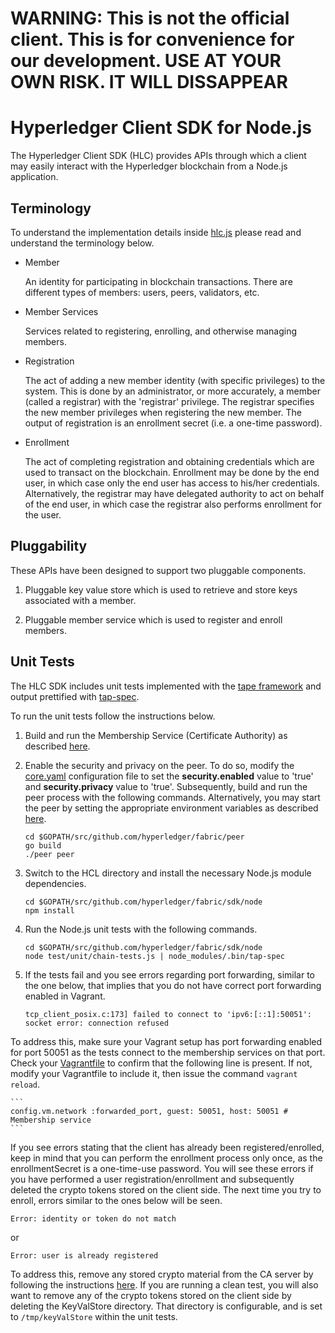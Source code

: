 # WARNING: This is not the official client.  This is for convenience for our development.  USE AT YOUR OWN RISK.  IT WILL DISSAPPEAR

# Hyperledger Client SDK for Node.js

The Hyperledger Client SDK (HLC) provides APIs through which a client may easily interact with the Hyperledger blockchain from a Node.js application.

## Terminology

To understand the implementation details inside [hlc.js](./hlc.js) please read and understand the terminology below.

* Member

  An identity for participating in blockchain transactions. There are different types of members: users, peers, validators, etc.

* Member Services

  Services related to registering, enrolling, and otherwise managing members.

* Registration

   The act of adding a new member identity (with specific privileges) to the system. This is done by an administrator, or more accurately, a member (called a registrar) with the 'registrar' privilege. The registrar specifies the new member privileges when registering the new member. The output of registration is an enrollment secret (i.e. a one-time password).

* Enrollment

  The act of completing registration and obtaining credentials which are used to transact on the blockchain. Enrollment may be done by the end user, in which case only the end user has access to his/her credentials. Alternatively, the registrar may have delegated authority to act on behalf of the end user, in which case the registrar also performs enrollment for the user.

## Pluggability

These APIs have been designed to support two pluggable components.

1. Pluggable key value store which is used to retrieve and store keys associated with a member.

2. Pluggable member service which is used to register and enroll members.

## Unit Tests

The HLC SDK includes unit tests implemented with the [tape framework](https://github.com/substack/tape) and output prettified with [tap-spec](https://github.com/scottcorgan/tap-spec).

To run the unit tests follow the instructions below.

1. Build and run the Membership Service (Certificate Authority) as described [here](https://github.com/hyperledger/fabric/blob/master/docs/API/SandboxSetup.md#security-setup-optional).

2. Enable the security and privacy on the peer. To do so, modify the [core.yaml](https://github.com/hyperledger/fabric/blob/master/peer/core.yaml) configuration file to set the <b>security.enabled</b> value to 'true' and <b>security.privacy</b> value to 'true'. Subsequently, build and run the peer process with the following commands. Alternatively, you may start the peer by setting the appropriate environment variables as described [here](https://github.com/hyperledger/fabric/blob/master/docs/API/SandboxSetup.md#vagrant-terminal-1-validating-peer).

    ```
    cd $GOPATH/src/github.com/hyperledger/fabric/peer
    go build
    ./peer peer  
    ```

3. Switch to the HCL directory and install the necessary Node.js module dependencies.

    ```
    cd $GOPATH/src/github.com/hyperledger/fabric/sdk/node
    npm install
    ```

4. Run the Node.js unit tests with the following commands.

    ```
    cd $GOPATH/src/github.com/hyperledger/fabric/sdk/node
    node test/unit/chain-tests.js | node_modules/.bin/tap-spec
    ```

5. If the tests fail and you see errors regarding port forwarding, similar to the one below, that implies that you do not have correct port forwarding enabled in Vagrant.

    ```
    tcp_client_posix.c:173] failed to connect to 'ipv6:[::1]:50051': socket error: connection refused
    ```

To address this, make sure your Vagrant setup has port forwarding enabled for port 50051 as the tests connect to the membership services on that port. Check your [Vagrantfile](https://github.com/hyperledger/fabric/blob/master/devenv/Vagrantfile) to confirm that the following line is present. If not, modify your Vagrantfile to include it, then issue the command `vagrant reload`.

    ```
    config.vm.network :forwarded_port, guest: 50051, host: 50051 # Membership service
    ```

If you see errors stating that the client has already been registered/enrolled, keep in mind that you can perform the enrollment process only once, as the enrollmentSecret is a one-time-use password. You will see these errors if you have performed a user registration/enrollment and subsequently deleted the crypto tokens stored on the client side. The next time you try to enroll, errors similar to the ones below will be seen.

    Error: identity or token do not match

or

    Error: user is already registered

To address this, remove any stored crypto material from the CA server by following the instructions [here](https://github.com/hyperledger/fabric/blob/master/docs/API/SandboxSetup.md#removing-temporary-files-when-security-is-enabled). If you are running a clean test, you will also want to remove any of the crypto tokens stored on the client side by deleting the KeyValStore directory. That directory is configurable, and is set to `/tmp/keyValStore` within the unit tests.
